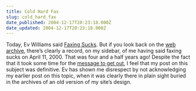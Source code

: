 ```yaml
---
title: Cold Hard Fax
slug: cold_hard_fax
date_published: 2004-12-17T20:23:18.000Z
date_updated: 2004-12-17T20:23:18.000Z
---
```


Today, Ev Williams said [Faxing Sucks](http://www.evhead.com/2004/12/faxing-sucks.asp). But if you look back on the [web archive](http://web.archive.org/web/20010412162756/www.dashes.com/anil/index.php?peeves.php), there’s clearly a record, on my sidebar, of me having said faxing sucks on April 11, 2000. That was four and a half years ago! Despite the fact that it took some time for the [message to get out](http://www.dashes.com/anil/2003/02/16/six_apart_buys_), I feel that my post on this subject was definitive. Ev has shown me disrespect by not acknowledging my earlier post on this topic, when it was clearly there in plain sight buried in the archives of an old version of my site’s design.

